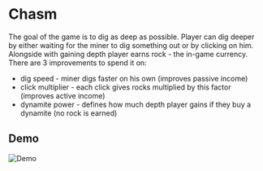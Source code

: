 # Chasm
The goal of the game is to dig as deep as possible.
Player can dig deeper by either waiting for the miner to dig something out or by clicking on him.
Alongside with gaining depth player earns rock - the in-game currency.
There are 3 improvements to spend it on:
- dig speed - miner digs faster on his own (improves passive income)
- click multiplier - each click gives rocks multiplied by this factor (improves active income)
- dynamite power - defines how much depth player gains if they buy a dynamite (no rock is earned)

## Demo
![Demo](https://github.com/proman3419/Chasm/demo.JPG)
